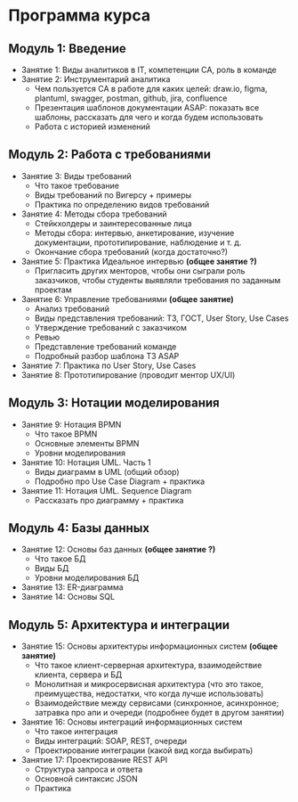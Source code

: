 # Программа курса
## Модуль 1: Введение
- Занятие 1: Виды аналитиков в IT, компетенции СА, роль в команде
- Занятие 2: Инструментарий аналитика
    - Чем пользуется СА в работе для каких целей: draw.io, figma, plantuml, swagger, postman, github, jira, confluence
    - Презентация шаблонов документации ASAP: показать все шаблоны, рассказать для чего и когда будем использовать
    - Работа с историей изменений

## Модуль 2: Работа с требованиями
- Занятие 3: Виды требований
    - Что такое требование
    - Виды требований по Вигерсу + примеры
    - Практика по определению видов требований
- Занятие 4: Методы сбора требований
    - Стейкхолдеры и заинтересованные лица
    - Методы сбора: интервью, анкетирование, изучение документации, прототипирование, наблюдение и т. д.
    - Окончание сбора требований (когда достаточно?)
- Занятие 5: Практика Идеальное интервью **(общее занятие ?)**
    - Пригласить других менторов, чтобы они сыграли роль заказчиков, чтобы студенты выявляли требования по заданным проектам
- Занятие 6: Управление требованиями **(общее занятие)**
    - Анализ требований
    - Виды представления требований: ТЗ, ГОСТ, User Story, Use Cases
    - Утверждение требований с заказчиком
    - Ревью
    - Представление требований команде
    - Подробный разбор шаблона ТЗ ASAP
- Занятие 7: Практика по User Story, Use Cases
- Занятие 8: Прототипирование (проводит ментор UX/UI)

## Модуль 3: Нотации моделирования
- Занятие 9: Нотация BPMN
    - Что такое BPMN
    - Основные элементы BPMN
    - Уровни моделирования
- Занятие 10: Нотация UML. Часть 1
    - Виды диаграмм в UML (общий обзор)
    - Подробно про Use Case Diagram + практика
- Занятие 11: Нотация UML. Sequence Diagram
    - Рассказать про диаграмму + практика
 
## Модуль 4: Базы данных
- Занятие 12: Основы баз данных **(общее занятие ?)**
    - Что такое БД
    - Виды БД
    - Уровни моделирования БД
- Занятие 13: ER-диаграмма
- Занятие 14: Основы SQL
 
## Модуль 5: Архитектура и интеграции
- Занятие 15: Основы архитектуры информационных систем **(общее занятие)**
    - Что такое клиент-серверная архитектура, взаимодействие клиента, сервера и БД
    - Монолитная и микросервисная архитектура (что это такое, преимущества, недостатки, что когда лучше использовать)
    - Взаимодействие между сервисами (синхронное, асинхронное; затравка про апи и очереди (подробнее будет в другом занятии)
- Занятие 16: Основы интеграций информационных систем
    - Что такое интеграция
    - Виды интеграций: SOAP, REST, очереди
    - Проектирование интеграции (какой вид когда выбирать)
- Занятие 17: Проектирование REST API
    - Структура запроса и ответа
    - Основной синтаксис JSON
    - Практика
